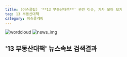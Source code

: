 ```yaml
---
title: (이슈클립) '**13 부동산대책**' 관련 이슈, 기사 모아 보기
tag: 13 부동산대책
category: 이슈클리핑
---
```

![wordcloud](https://s3.ap-northeast-2.amazonaws.com/lyrics101-wordcloud/2018-09-13-1536826558.png)
![news_img](https://user-images.githubusercontent.com/42597476/44507050-1206f400-a6e4-11e8-8d98-7ffbfebb353f.png)
## **'**13 부동산대책**'** 뉴스속보 검색결과

